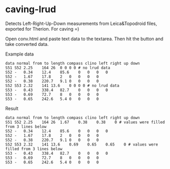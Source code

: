 # caving-lrud
Detects Left-Right-Up-Down measurements from Leica&amp;Topodroid files, exported for Therion. For caving =)

Open conv.html and paste text data to the textarea. Then hit the button and take converted data.

Example data 
```
data normal from to length compass clino left right up down
S51	S52	2.25	164	26	0 0 0 0 # no lrud data
S52	-	0.34	12.4	85.6	0	0	0	0
S52	-	1.67	17.8	2	0	0	0	0
S52	-	0.38	220.7	9.1	0	0	0	0
S52	S53	2.32	141	13.6	0 0 0 0 # no lrud data
S53	-	0.43	338.4	82.7	0	0	0	0
S53	-	0.69	72.7	8	0	0	0	0
S53	-	0.65	242.6	5.4	0	0	0	0
```

Result
```
data normal from to length compass clino left right up down
S51	S52	2.25	164	26	1.67	0.38	0.38	0 # values were filled from 3 lines below
S52	-	0.34	12.4	85.6	0	0	0	0
S52	-	1.67	17.8	2	0	0	0	0
S52	-	0.38	220.7	9.1	0	0	0	0
S52	S53	2.32	141	13.6	0.69	0.65	0.65	0 # values were filled from 3 lines below
S53	-	0.43	338.4	82.7	0	0	0	0
S53	-	0.69	72.7	8	0	0	0	0
S53	-	0.65	242.6	5.4	0	0	0	0
```
